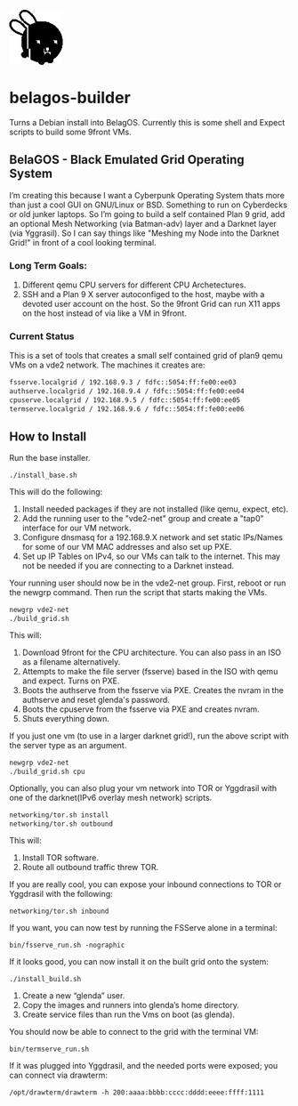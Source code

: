 ![BelaGOS Logo](bela_black.png?raw=true)
# belagos-builder
Turns a Debian install into BelagOS. Currently this is some shell and Expect scripts to build some 9front VMs.

## BelaGOS - Black Emulated Grid Operating System
I’m creating this because I want a Cyberpunk Operating System thats more than just a cool GUI on GNU/Linux or BSD. Something to run on Cyberdecks or old junker laptops. So I’m going to build a self contained Plan 9 grid, add an optional Mesh Networking (via Batman-adv) layer and a Darknet layer (via Yggrasil). So I can say things like "Meshing my Node into the Darknet Grid!" in front of a cool looking terminal.

### Long Term Goals:
1. Different qemu CPU servers for different CPU Archetectures.
1. SSH and a Plan 9 X server autoconfiged to the host, maybe with a devoted user account on the host. So the 9front Grid can run X11 apps on the host instead of via like a VM in 9front.

### Current Status

This is a set of tools that creates a small self contained grid of plan9 qemu VMs on a vde2 network. The machines it creates are:

	fsserve.localgrid / 192.168.9.3 / fdfc::5054:ff:fe00:ee03
	authserve.localgrid / 192.168.9.4 / fdfc::5054:ff:fe00:ee04
	cpuserve.localgrid / 192.168.9.5 / fdfc::5054:ff:fe00:ee05
	termserve.localgrid / 192.168.9.6 / fdfc::5054:ff:fe00:ee06

## How to Install

Run the base installer.

	./install_base.sh

This will do the following:
1. Install needed packages if they are not installed (like qemu, expect, etc).
1. Add the running user to the "vde2-net" group and create a "tap0" interface for our VM network.
1. Configure dnsmasq for a 192.168.9.X network and set static IPs/Names for some of our VM MAC addresses and also set up PXE.
1. Set up IP Tables on IPv4, so our VMs can talk to the internet. This may not be needed if you are connecting to a Darknet instead.

Your running user should now be in the vde2-net group. First, reboot or run the newgrp command. Then run the script that starts making the VMs.

	newgrp vde2-net
	./build_grid.sh

This will:
1. Download 9front for the CPU architecture. You can also pass in an ISO as a filename alternatively.
1. Attempts to make the file server (fsserve) based in the ISO with qemu and expect. Turns on PXE.
1. Boots the authserve from the fsserve via PXE. Creates the nvram in the authserve and reset glenda's password.
1. Boots the cpuserve from the fsserve via PXE and creates nvram.
1. Shuts everything down.

If you just one vm (to use in a larger darknet grid!), run the above script with the server type as an argument.

	newgrp vde2-net
	./build_grid.sh cpu

Optionally, you can also plug your vm network into TOR or Yggdrasil with one of the darknet(IPv6 overlay mesh network) scripts.

	networking/tor.sh install
	networking/tor.sh outbound

This will:
1. Install TOR software.
1. Route all outbound traffic threw TOR.

If you are really cool, you can expose your inbound connections to TOR or Yggdrasil with the following:

	networking/tor.sh inbound

If you want, you can now test by running the FSServe alone in a terminal:

	bin/fsserve_run.sh -nographic

If it looks good, you can now install it on the built grid onto the system:

	./install_build.sh

1. Create a new “glenda” user.
1. Copy the images and runners into glenda’s home directory.
1. Create service files than run the Vms on boot (as glenda).

You should now be able to connect to the grid with the terminal VM:

	bin/termserve_run.sh

If it was plugged into Yggdrasil, and the needed ports were exposed; you can connect via drawterm:

	/opt/drawterm/drawterm -h 200:aaaa:bbbb:cccc:dddd:eeee:ffff:1111
